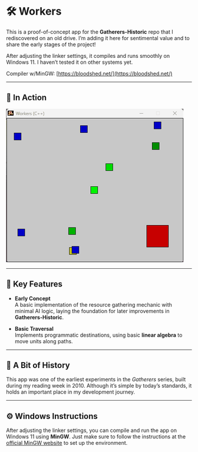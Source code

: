 # 🛠️ **Workers**

This is a proof-of-concept app for the **Gatherers-Historic** repo that I rediscovered on an old drive. I’m adding it here for sentimental value and to share the early stages of the project!

After adjusting the linker settings, it compiles and runs smoothly on Windows 11. I haven’t tested it on other systems yet.

Compiler w/MinGW: [https://bloodshed.net/](https://bloodshed.net/)

---

## 🎥 **In Action**

![Demo](Workers.gif)

---

## 🧩 **Key Features**

- **Early Concept**  
  A basic implementation of the resource gathering mechanic with minimal AI logic, laying the foundation for later improvements in **Gatherers-Historic**.

- **Basic Traversal**  
  Implements programmatic destinations, using basic **linear algebra** to move units along paths.

---

## 🧩 **A Bit of History**

This app was one of the earliest experiments in the *Gatherers* series, built during my reading week in 2010. Although it’s simple by today’s standards, it holds an important place in my development journey.

---

## ⚙️ **Windows Instructions**

After adjusting the linker settings, you can compile and run the app on Windows 11 using **MinGW**. Just make sure to follow the instructions at the [official MinGW website](https://bloodshed.net/) to set up the environment.